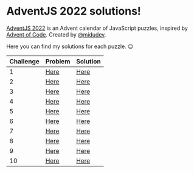 # AdventJS 2022 solutions!

[AdventJS 2022](https://adventjs.dev/) is an Advent calendar of JavaScript puzzles, inspired by [Advent of Code](https://adventofcode.com). Created by [@midudev](https://github.com/midudev).

Here you can find my solutions for each puzzle. 😉

| Challenge | Problem              | Solution             |
| --------- | -------------------- | -------------------- |
| 1         | [Here](01/README.md) | [Here](01/index.mjs) |
| 2         | [Here](02/README.md) | [Here](02/index.mjs) |
| 3         | [Here](03/README.md) | [Here](03/index.mjs) |
| 4         | [Here](04/README.md) | [Here](04/index.mjs) |
| 5         | [Here](05/README.md) | [Here](05/index.mjs) |
| 6         | [Here](06/README.md) | [Here](06/index.mjs) |
| 7         | [Here](07/README.md) | [Here](07/index.mjs) |
| 8         | [Here](08/README.md) | [Here](08/index.mjs) |
| 9         | [Here](09/README.md) | [Here](09/index.mjs) |
| 10        | [Here](10/README.md) | [Here](10/index.mjs) |
